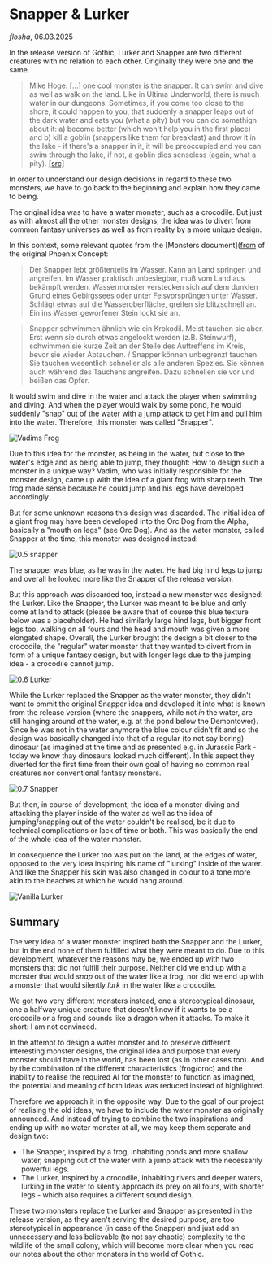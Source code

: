 # Snapper & Lurker

*flosha*, 06.03.2025

In the release version of Gothic, Lurker and Snapper are two different creatures with no relation to each other. Originally they were one and the same.

> Mike Hoge: [...] one cool monster is the snapper. It can swim and dive as well as walk on the land. Like in Ultima Underworld, there is much water in our dungeons. Sometimes, if you come too close to the shore, it could happen to you, that suddenly a snapper leaps out of the dark water and eats you (what a pity) but you can do somethign about it: a) become better (which won't help you in the first place) and b) kill a goblin (snappers like them for breakfast) and throw it in the lake - if there's a snapper in it, it will be preoccupied and you can swim through the lake, if not, a goblin dies senseless (again, what a pity). [[src]](https://gothicarchive.org/interviews/1999/16.10.1999_glideunderground.com.txt)

In order to understand our design decisions in regard to these two monsters, we have to go back to the beginning and explain how they came to being.

The original idea was to have a water monster, such as a crocodile. But just as with almost all the other monster designs, the idea was to divert from common fantasy universes as well as from reality by a more unique design.

In this context, some relevant quotes from the [Monsters document]([from](https://gothicarchive.org/documents/phoenix-docs) of the original Phoenix Concept:

> Der Snapper lebt größtenteils im Wasser. Kann an Land springen und angreifen. Im Wasser praktisch unbesiegbar, muß vom Land aus bekämpft werden. Wassermonster verstecken sich auf dem dunklen Grund eines Gebirgssees oder unter Felsvorsprüngen unter Wasser. Schlägt etwas auf die Wasseroberfläche, greifen sie blitzschnell an. Ein ins Wasser geworfener Stein lockt sie an. 

> Snapper schwimmen ähnlich wie ein Krokodil. Meist tauchen sie aber. Erst wenn sie durch etwas angelockt werden (z.B. Steinwurf), schwimmen sie kurze Zeit an der Stelle des Auftreffens im Kreis, bevor sie wieder Abtauchen. / Snapper können unbegrenzt tauchen. Sie tauchen wesentlich schneller als alle anderen Spezies. Sie können auch während des Tauchens angreifen. Dazu schnellen sie vor und beißen das Opfer. 

It would swim and dive in the water and attack the player when swimming and diving. And when the player would walk by some pond, he would suddenly "snap" out of the water with a jump attack to get him and pull him into the water. Therefore, this monster was called "Snapper". 

![Vadims Frog](https://images.gothicarchive.org/conceptart/vadim/old/snapper01a.jpg)

Due to this idea for the monster, as being in the water, but close to the water's edge and as being able to jump, they thought: How to design such a monster in a unique way? Vadim, who was initially responsible for the monster design, came up with the idea of a giant frog with sharp teeth. The frog made sense because he could jump and his legs have developed accordingly. 

But for some unknown reasons this design was discarded. The initial idea of a giant frog may have been developed into the Orc Dog from the Alpha, basically a "mouth on legs" (see Orc Dog). And as the water monster, called Snapper at the time, this monster was designed instead:

![0.5 snapper](https://images.gothicarchive.org/research/056c-monsters/Snapper_P1.png)

The snapper was blue, as he was in the water. He had big hind legs to jump and overall he looked more like the Snapper of the release version.

But this approach was discarded too, instead a new monster was designed: the Lurker. Like the Snapper, the Lurker was meant to be blue and only come at land to attack (please be aware that of course this blue texture below was a placeholder). He had similarly large hind legs, but bigger front legs too, walking on all fours and the head and mouth was given a more elongated shape. Overall, the Lurker brought the design a bit closer to the crocodile, the "regular" water monster that they wanted to divert from in form of a unique fantasy design, but with longer legs due to the jumping idea - a crocodile cannot jump. 

![0.6 Lurker](https://images.gothicarchive.org/research/064b-monsters/Snapper_Perspective.png)

While the Lurker replaced the Snapper as the water monster, they didn't want to ommit the original Snapper idea and developed it into what is known from the release version (where the snappers, while not *in* the water, are still hanging around *at* the water, e.g. at the pond below the Demontower). Since he was not in the water anymore the blue colour didn't fit and so the design was basically changed into that of a regular (to not say boring) dinosaur (as imagined at the time and as presented e.g. in Jurassic Park - today we know thay dinosaurs looked much different). In this aspect they diverted for the first time from their own goal of having no common real creatures nor conventional fantasy monsters. 

![0.7 Snapper](https://images.gothicarchive.org/artworks/monsters/der_neue_Snapper.jpg)

But then, in course of development, the idea of a monster diving and attacking the player inside of the water as well as the idea of jumping/snapping out of the water couldn't be realised, be it due to technical complications or lack of time or both. This was basically the end of the whole idea of the water monster. 

In consequence the Lurker too was put on the land, at the edges of water, opposed to the very idea inspiring his name of "lurking" inside of the water. And like the Snapper his skin was also changed in colour to a tone more akin to the beaches at which he would hang around. 

![Vanilla Lurker](https://images.gothicarchive.org/artworks/monsters/12.jpg)


## Summary

The very idea of a water monster inspired both the Snapper and the Lurker, but in the end none of them fulfilled what they were meant to do. Due to this development, whatever the reasons may be, we ended up with two monsters that did not fulfill their purpose. Neither did we end up with a monster that would *snap* out of the water like a frog, nor did we end up with a monster that would silently *lurk* in the water like a crocodile. 

We got two very different monsters instead, one a stereotypical dinosaur, one a halfway unique creature that doesn't know if it wants to be a crocodile or a frog and sounds like a dragon when it attacks. To make it short: I am not convinced. 

In the attempt to design a water monster and to preserve different interesting monster designs, the original idea and purpose that every monster should have in the world, has been lost (as in other cases too). And by the combination of the different characteristics (frog/croc) and the inability to realise the required AI for the monster to function as imagined, the potential and meaning of both ideas was reduced instead of highlighted.

Therefore we approach it in the opposite way. Due to the goal of our project of realising the old ideas, we have to include the water monster as originally announced. And instead of trying to combine the two inspirations and ending up with no water monster at all, we may keep them seperate and design two:
* The Snapper, inspired by a frog, inhabiting ponds and more shallow water, snapping out of the water with a jump attack with the necessarily powerful legs. 
* The Lurker, inspired by a crocodile, inhabiting rivers and deeper waters, lurking in the water to silently approach its prey on all fours, with shorter legs - which also requires a different sound design.

These two monsters replace the Lurker and Snapper as presented in the release version, as they aren't serving the desired purpose, are too stereotypical in appearance (in case of the Snapper) and just add an unnecessary and less believable (to not say chaotic) complexity to the wildlife of the small colony, which will become more clear when you read our notes about the other monsters in the world of Gothic. 
